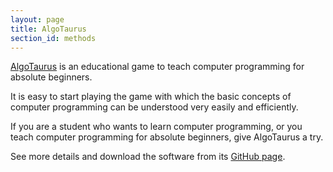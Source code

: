 ```yaml
---
layout: page
title: AlgoTaurus
section_id: methods
---
```


[AlgoTaurus](https://github.com/AlgoTaurus/algotaurus) is an educational game to teach computer programming for absolute beginners.

It is easy to start playing the game with which the basic concepts of computer programming can be understood very easily and efficiently.

If you are a student who wants to learn computer programming, or you teach computer programming for absolute beginners, give AlgoTaurus a try.

See more details and download the software from its [GitHub page](https://github.com/AlgoTaurus/algotaurus).

